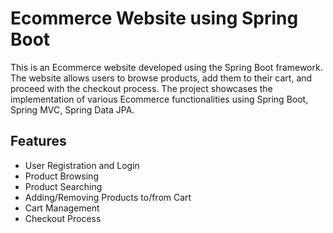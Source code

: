 # Ecommerce Website using Spring Boot

This is an Ecommerce website developed using the Spring Boot framework. The website allows users to browse products, add them to their cart, and proceed with the checkout process. The project showcases the implementation of various Ecommerce functionalities using Spring Boot, Spring MVC, Spring Data JPA.

## Features

- User Registration and Login
- Product Browsing
- Product Searching
- Adding/Removing Products to/from Cart
- Cart Management
- Checkout Process

